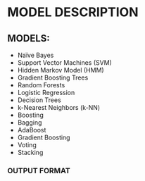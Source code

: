 # MODEL DESCRIPTION

## MODELS:

- Naïve Bayes
- Support Vector Machines (SVM)
- Hidden Markov Model (HMM)
- Gradient Boosting Trees
- Random Forests
- Logistic Regression
- Decision Trees
- k-Nearest Neighbors (k-NN)
- Boosting
- Bagging
- AdaBoost
- Gradient Boosting
- Voting
- Stacking

### OUTPUT FORMAT
